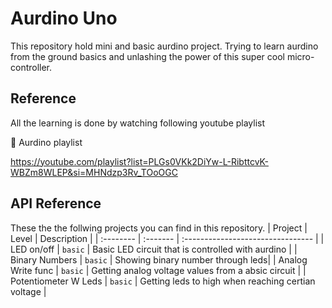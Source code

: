 
# Aurdino Uno
This repository hold mini and basic aurdino project. Trying to learn aurdino from the ground basics and unlashing the power of this super cool micro-controller. 



## Reference

All the learning is done by watching following youtube playlist

🔗 Aurdino playlist

https://youtube.com/playlist?list=PLGs0VKk2DiYw-L-RibttcvK-WBZm8WLEP&si=MHNdzp3Rv_TOoOGC


## API Reference

These the the follwing projects you can find in this repository.
| Project  | Level    | Description                       |
| :-------- | :------- | :-------------------------------- |
|   LED on/off  | `basic` | Basic LED circuit that is controlled with aurdino |
|   Binary Numbers  | `basic` | Showing binary number through leds|
|   Analog Write func | `basic` | Getting analog voltage values from a absic circuit |
|   Potentiometer W Leds | `basic` | Getting leds to high when reaching certian voltage |



